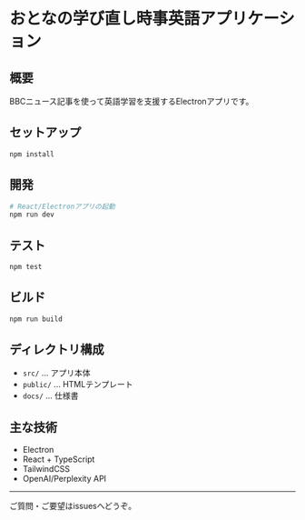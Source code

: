 # おとなの学び直し時事英語アプリケーション

## 概要
BBCニュース記事を使って英語学習を支援するElectronアプリです。

## セットアップ
```sh
npm install
```

## 開発
```sh
# React/Electronアプリの起動
npm run dev
```

## テスト
```sh
npm test
```

## ビルド
```sh
npm run build
```

## ディレクトリ構成
- `src/` ... アプリ本体
- `public/` ... HTMLテンプレート
- `docs/` ... 仕様書

## 主な技術
- Electron
- React + TypeScript
- TailwindCSS
- OpenAI/Perplexity API

---
ご質問・ご要望はissuesへどうぞ。 
